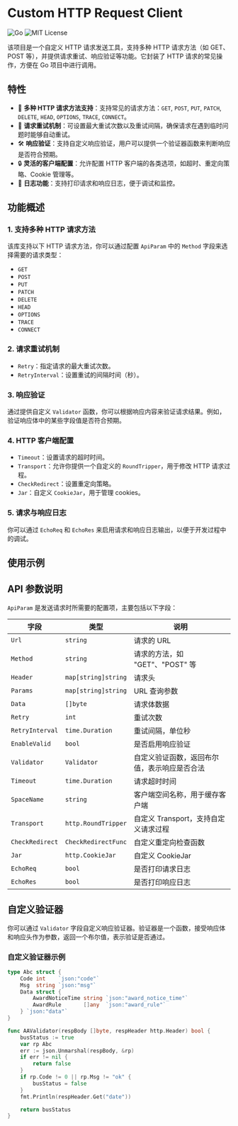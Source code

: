 # Custom HTTP Request Client

![Go](https://img.shields.io/badge/Go-%3E%3D%201.16-blue.svg)
![MIT License](https://img.shields.io/badge/License-MIT-green.svg)

该项目是一个自定义 HTTP 请求发送工具，支持多种 HTTP 请求方法（如 GET、POST 等），并提供请求重试、响应验证等功能。它封装了 HTTP 请求的常见操作，方便在 Go 项目中进行调用。

## 特性

- 🎯 **多种 HTTP 请求方法支持**：支持常见的请求方法：`GET`, `POST`, `PUT`, `PATCH`, `DELETE`, `HEAD`, `OPTIONS`, `TRACE`, `CONNECT`。
- 🔄 **请求重试机制**：可设置最大重试次数以及重试间隔，确保请求在遇到临时问题时能够自动重试。
- 🛠️ **响应验证**：支持自定义响应验证，用户可以提供一个验证器函数来判断响应是否符合预期。
- 🔒 **灵活的客户端配置**：允许配置 HTTP 客户端的各类选项，如超时、重定向策略、Cookie 管理等。
- 📄 **日志功能**：支持打印请求和响应日志，便于调试和监控。

## 功能概述

### 1. 支持多种 HTTP 请求方法

该库支持以下 HTTP 请求方法，你可以通过配置 `ApiParam` 中的 `Method` 字段来选择需要的请求类型：

- `GET`
- `POST`
- `PUT`
- `PATCH`
- `DELETE`
- `HEAD`
- `OPTIONS`
- `TRACE`
- `CONNECT`

### 2. 请求重试机制

- `Retry`：指定请求的最大重试次数。
- `RetryInterval`：设置重试的间隔时间（秒）。

### 3. 响应验证

通过提供自定义 `Validator` 函数，你可以根据响应内容来验证请求结果。例如，验证响应体中的某些字段值是否符合预期。

### 4. HTTP 客户端配置

- `Timeout`：设置请求的超时时间。
- `Transport`：允许你提供一个自定义的 `RoundTripper`，用于修改 HTTP 请求过程。
- `CheckRedirect`：设置重定向策略。
- `Jar`：自定义 `CookieJar`，用于管理 cookies。

### 5. 请求与响应日志

你可以通过 `EchoReq` 和 `EchoRes` 来启用请求和响应日志输出，以便于开发过程中的调试。

## 使用示例
## API 参数说明

`ApiParam` 是发送请求时所需要的配置项，主要包括以下字段：

| 字段            | 类型                    | 说明                                                         |
|-----------------|-------------------------|--------------------------------------------------------------|
| `Url`           | `string`                | 请求的 URL                                                   |
| `Method`        | `string`                | 请求的方法，如 "GET"、"POST" 等                              |
| `Header`        | `map[string]string`     | 请求头                                                       |
| `Params`        | `map[string]string`     | URL 查询参数                                                 |
| `Data`          | `[]byte`                | 请求体数据                                                   |
| `Retry`         | `int`                   | 重试次数                                                     |
| `RetryInterval` | `time.Duration`         | 重试间隔，单位秒                                             |
| `EnableValid`   | `bool`                  | 是否启用响应验证                                           |
| `Validator`     | `Validator`             | 自定义验证函数，返回布尔值，表示响应是否合法               |
| `Timeout`       | `time.Duration`         | 请求超时时间                                                 |
| `SpaceName`     | `string`                | 客户端空间名称，用于缓存客户端                              |
| `Transport`     | `http.RoundTripper`     | 自定义 Transport，支持自定义请求过程                       |
| `CheckRedirect` | `CheckRedirectFunc`     | 自定义重定向检查函数                                         |
| `Jar`           | `http.CookieJar`        | 自定义 CookieJar                                            |
| `EchoReq`       | `bool`                  | 是否打印请求日志                                            |
| `EchoRes`       | `bool`                  | 是否打印响应日志                                            |


## 自定义验证器

你可以通过 `Validator` 字段自定义响应验证器。验证器是一个函数，接受响应体和响应头作为参数，返回一个布尔值，表示验证是否通过。

### 自定义验证器示例

```go
type Abc struct {
    Code int    `json:"code"`
    Msg  string `json:"msg"`
    Data struct {
        AwardNoticeTime string `json:"award_notice_time"`
        AwardRule       []any  `json:"award_rule"`
    } `json:"data"`
}

func AAValidator(respBody []byte, respHeader http.Header) bool {
    busStatus := true
    var rp Abc
    err := json.Unmarshal(respBody, &rp)
    if err != nil {
        return false
    }
    if rp.Code != 0 || rp.Msg != "ok" {
        busStatus = false
    }
    fmt.Println(respHeader.Get("date"))

    return busStatus
}
```
